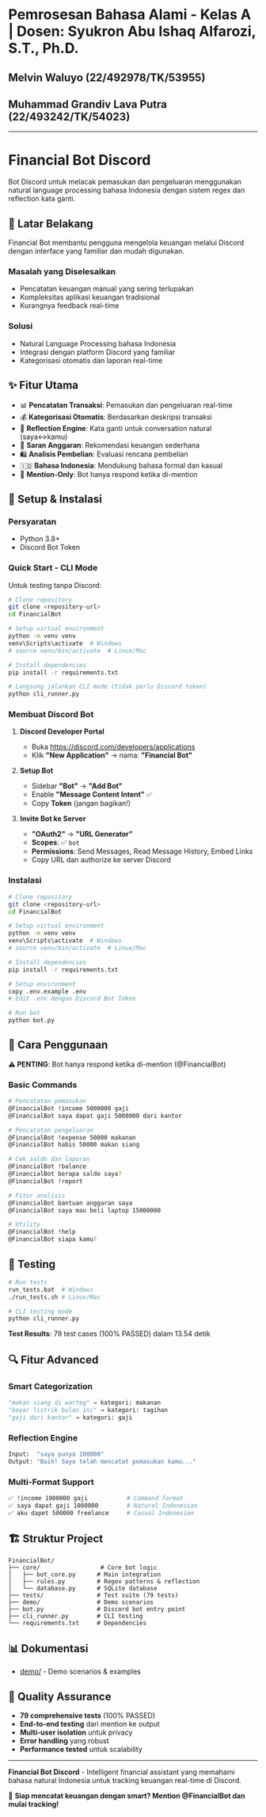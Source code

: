 # Pemrosesan Bahasa Alami - Kelas A | Dosen: Syukron Abu Ishaq Alfarozi, S.T., Ph.D.

## Melvin Waluyo (22/492978/TK/53955)

## Muhammad Grandiv Lava Putra (22/493242/TK/54023)

---

# Financial Bot Discord

Bot Discord untuk melacak pemasukan dan pengeluaran menggunakan natural language processing bahasa Indonesia dengan sistem regex dan reflection kata ganti.

## 🎯 Latar Belakang

Financial Bot membantu pengguna mengelola keuangan melalui Discord dengan interface yang familiar dan mudah digunakan.

### Masalah yang Diselesaikan

- Pencatatan keuangan manual yang sering terlupakan
- Kompleksitas aplikasi keuangan tradisional
- Kurangnya feedback real-time

### Solusi

- Natural Language Processing bahasa Indonesia
- Integrasi dengan platform Discord yang familiar
- Kategorisasi otomatis dan laporan real-time

## ✨ Fitur Utama

- 📊 **Pencatatan Transaksi**: Pemasukan dan pengeluaran real-time
- 💰 **Kategorisasi Otomatis**: Berdasarkan deskripsi transaksi
- 🔄 **Reflection Engine**: Kata ganti untuk conversation natural (saya↔kamu)
- 🏦 **Saran Anggaran**: Rekomendasi keuangan sederhana
- 🛍️ **Analisis Pembelian**: Evaluasi rencana pembelian
- 🇮🇩 **Bahasa Indonesia**: Mendukung bahasa formal dan kasual
- 🎯 **Mention-Only**: Bot hanya respond ketika di-mention

## 🚀 Setup & Instalasi

### Persyaratan

- Python 3.8+
- Discord Bot Token

### Quick Start - CLI Mode

Untuk testing tanpa Discord:

```bash
# Clone repository
git clone <repository-url>
cd FinancialBot

# Setup virtual environment
python -m venv venv
venv\Scripts\activate  # Windows
# source venv/bin/activate  # Linux/Mac

# Install dependencies
pip install -r requirements.txt

# Langsung jalankan CLI mode (tidak perlu Discord token)
python cli_runner.py
```

### Membuat Discord Bot

1. **Discord Developer Portal**
   - Buka https://discord.com/developers/applications
   - Klik **"New Application"** → nama: **"Financial Bot"**
2. **Setup Bot**

   - Sidebar **"Bot"** → **"Add Bot"**
   - Enable **"Message Content Intent"** ✅
   - Copy **Token** (jangan bagikan!)

3. **Invite Bot ke Server**
   - **"OAuth2"** → **"URL Generator"**
   - **Scopes**: ✅ `bot`
   - **Permissions**: Send Messages, Read Message History, Embed Links
   - Copy URL dan authorize ke server Discord

### Instalasi

```bash
# Clone repository
git clone <repository-url>
cd FinancialBot

# Setup virtual environment
python -m venv venv
venv\Scripts\activate  # Windows
# source venv/bin/activate  # Linux/Mac

# Install dependencies
pip install -r requirements.txt

# Setup environment
copy .env.example .env
# Edit .env dengan Discord Bot Token

# Run bot
python bot.py
```

## 💬 Cara Penggunaan

**⚠️ PENTING**: Bot hanya respond ketika di-mention (@FinancialBot)

### Basic Commands

```bash
# Pencatatan pemasukan
@FinancialBot !income 5000000 gaji
@FinancialBot saya dapat gaji 5000000 dari kantor

# Pencatatan pengeluaran
@FinancialBot !expense 50000 makanan
@FinancialBot habis 50000 makan siang

# Cek saldo dan laporan
@FinancialBot !balance
@FinancialBot berapa saldo saya?
@FinancialBot !report

# Fitur analisis
@FinancialBot bantuan anggaran saya
@FinancialBot saya mau beli laptop 15000000

# Utility
@FinancialBot !help
@FinancialBot siapa kamu?
```

## 🧪 Testing

```bash
# Run tests
run_tests.bat  # Windows
./run_tests.sh # Linux/Mac

# CLI testing mode
python cli_runner.py
```

**Test Results**: 79 test cases (100% PASSED) dalam 13.54 detik

## 🔍 Fitur Advanced

### Smart Categorization

```python
"makan siang di warteg" → kategori: makanan
"bayar listrik bulan ini" → kategori: tagihan
"gaji dari kantor" → kategori: gaji
```

### Reflection Engine

```python
Input:  "saya punya 100000"
Output: "Baik! Saya telah mencatat pemasukan kamu..."
```

### Multi-Format Support

```bash
✅ !income 1000000 gaji           # Command format
✅ saya dapat gaji 1000000        # Natural Indonesian
✅ aku dapet 500000 freelance     # Casual Indonesian
```

## 🏗️ Struktur Project

```
FinancialBot/
├── core/                 # Core bot logic
│   ├── bot_core.py      # Main integration
│   ├── rules.py         # Regex patterns & reflection
│   └── database.py      # SQLite database
├── tests/               # Test suite (79 tests)
├── demo/                # Demo scenarios
├── bot.py               # Discord bot entry point
├── cli_runner.py        # CLI testing
└── requirements.txt     # Dependencies
```

## 📊 Dokumentasi

- [demo/](demo/) - Demo scenarios & examples

## 🧪 Quality Assurance

- **79 comprehensive tests** (100% PASSED)
- **End-to-end testing** dari mention ke output
- **Multi-user isolation** untuk privacy
- **Error handling** yang robust
- **Performance tested** untuk scalability

---

**Financial Bot Discord** - Intelligent financial assistant yang memahami bahasa natural Indonesia untuk tracking keuangan real-time di Discord.

🚀 **Siap mencatat keuangan dengan smart? Mention @FinancialBot dan mulai tracking!**
